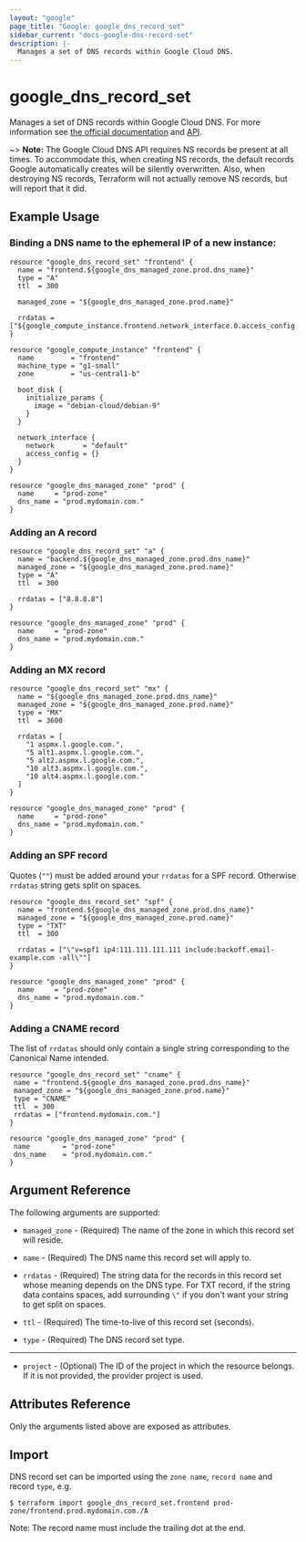 ```yaml
---
layout: "google"
page_title: "Google: google_dns_record_set"
sidebar_current: "docs-google-dns-record-set"
description: |-
  Manages a set of DNS records within Google Cloud DNS.
---
```


# google\_dns\_record\_set

Manages a set of DNS records within Google Cloud DNS. For more information see [the official documentation](https://cloud.google.com/dns/records/) and
[API](https://cloud.google.com/dns/api/v1/resourceRecordSets).

~> **Note:** The Google Cloud DNS API requires NS records be present at all
times. To accommodate this, when creating NS records, the default records
Google automatically creates will be silently overwritten.  Also, when
destroying NS records, Terraform will not actually remove NS records, but will
report that it did.

## Example Usage

### Binding a DNS name to the ephemeral IP of a new instance:

```hcl
resource "google_dns_record_set" "frontend" {
  name = "frontend.${google_dns_managed_zone.prod.dns_name}"
  type = "A"
  ttl  = 300

  managed_zone = "${google_dns_managed_zone.prod.name}"

  rrdatas = ["${google_compute_instance.frontend.network_interface.0.access_config.0.nat_ip}"]
}

resource "google_compute_instance" "frontend" {
  name         = "frontend"
  machine_type = "g1-small"
  zone         = "us-central1-b"

  boot_disk {
    initialize_params {
      image = "debian-cloud/debian-9"
    }
  }

  network_interface {
    network       = "default"
    access_config = {}
  }
}

resource "google_dns_managed_zone" "prod" {
  name     = "prod-zone"
  dns_name = "prod.mydomain.com."
}
```

### Adding an A record

```hcl
resource "google_dns_record_set" "a" {
  name = "backend.${google_dns_managed_zone.prod.dns_name}"
  managed_zone = "${google_dns_managed_zone.prod.name}"
  type = "A"
  ttl  = 300

  rrdatas = ["8.8.8.8"]
}

resource "google_dns_managed_zone" "prod" {
  name     = "prod-zone"
  dns_name = "prod.mydomain.com."
}
```

### Adding an MX record

```hcl
resource "google_dns_record_set" "mx" {
  name = "${google_dns_managed_zone.prod.dns_name}"
  managed_zone = "${google_dns_managed_zone.prod.name}"
  type = "MX"
  ttl  = 3600

  rrdatas = [
    "1 aspmx.l.google.com.",
    "5 alt1.aspmx.l.google.com.",
    "5 alt2.aspmx.l.google.com.",
    "10 alt3.aspmx.l.google.com.",
    "10 alt4.aspmx.l.google.com."
  ]
}

resource "google_dns_managed_zone" "prod" {
  name     = "prod-zone"
  dns_name = "prod.mydomain.com."
}
```

### Adding an SPF record

Quotes (`""`) must be added around your `rrdatas` for a SPF record. Otherwise `rrdatas` string gets split on spaces.

```hcl
resource "google_dns_record_set" "spf" {
  name = "frontend.${google_dns_managed_zone.prod.dns_name}"
  managed_zone = "${google_dns_managed_zone.prod.name}"
  type = "TXT"
  ttl  = 300

  rrdatas = ["\"v=spf1 ip4:111.111.111.111 include:backoff.email-example.com -all\""]
}

resource "google_dns_managed_zone" "prod" {
  name     = "prod-zone"
  dns_name = "prod.mydomain.com."
}
```

### Adding a CNAME record
 The list of `rrdatas` should only contain a single string corresponding to the Canonical Name intended.
 ```hcl
resource "google_dns_record_set" "cname" {
  name = "frontend.${google_dns_managed_zone.prod.dns_name}"
  managed_zone = "${google_dns_managed_zone.prod.name}"
  type = "CNAME"
  ttl  = 300
  rrdatas = ["frontend.mydomain.com."]
}

resource "google_dns_managed_zone" "prod" {
  name        = "prod-zone"
  dns_name    = "prod.mydomain.com."
}
```

## Argument Reference

The following arguments are supported:

* `managed_zone` - (Required) The name of the zone in which this record set will
    reside.

* `name` - (Required) The DNS name this record set will apply to.

* `rrdatas` - (Required) The string data for the records in this record set
    whose meaning depends on the DNS type. For TXT record, if the string data contains spaces, add surrounding `\"` if you don't want your string to get split on spaces.

* `ttl` - (Required) The time-to-live of this record set (seconds).

* `type` - (Required) The DNS record set type.

- - -

* `project` - (Optional) The ID of the project in which the resource belongs. If it
    is not provided, the provider project is used.

## Attributes Reference

Only the arguments listed above are exposed as attributes.

## Import

DNS record set can be imported using the `zone name`, `record name` and record `type`, e.g.

```
$ terraform import google_dns_record_set.frontend prod-zone/frontend.prod.mydomain.com./A
```

Note: The record name must include the trailing dot at the end.
